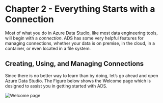 # Chapter 2 - Everything Starts with a Connection
Most of what you do in Azure Data Studio, like most data engineering tools, will begin with a *connection*. ADS has some very helpful features for managing connections, whether your data is on premise, in the cloud, in a container, or even located in a file system.

## Creating, Using, and Managing Connections
Since there is no better way to learn than by doing, let’s go ahead and open Azure Data Studio. The Figure below shows the Welcome page which is designed to assist you in getting started with ADS.

![Welcome page](ch02_figures\Figure_02-01.png)

